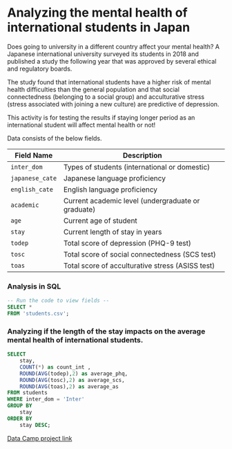 # Analyzing the mental health of international students in Japan

Does going to university in a different country affect your mental health? A Japanese international university surveyed its students in 2018 and published a study the following year that was approved by several ethical and regulatory boards.

The study found that international students have a higher risk of mental health difficulties than the general population and that social connectedness (belonging to a social group) and acculturative stress (stress associated with joining a new culture) are predictive of depression.

This activity is for testing the results if staying longer period as an international student will affect mental health or not!

Data consists of the below fields. 

| Field Name    | Description                                      |
| ------------- | ------------------------------------------------ |
| `inter_dom`     | Types of students (international or domestic)   |
| `japanese_cate` | Japanese language proficiency                    |
| `english_cate`  | English language proficiency                     |
| `academic`      | Current academic level (undergraduate or graduate) |
| `age`           | Current age of student                           |
| `stay`          | Current length of stay in years                  |
| `todep`         | Total score of depression (PHQ-9 test)           |
| `tosc`          | Total score of social connectedness (SCS test)   |
| `toas`          | Total score of acculturative stress (ASISS test) |

### Analysis in SQL 

```sql
-- Run the code to view fields -- 
SELECT * 
FROM 'students.csv';
```
### Analyzing if the length of the stay impacts on the average mental health of international students.


```sql
SELECT 
	stay,
	COUNT(*) as count_int , 
	ROUND(AVG(todep),2) as average_phq, 
	ROUND(AVG(tosc),2) as average_scs,
	ROUND(AVG(toas),2) as average_as
FROM students
WHERE inter_dom = 'Inter'
GROUP BY 
	stay
ORDER BY 
	stay DESC;
```

[Data Camp project link](https://app.datacamp.com/workspace/w/a9a62112-27d1-4325-9c36-78d4408aebef/edit)
